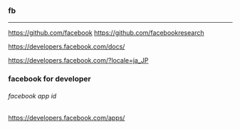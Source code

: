 ### fb

---
https://github.com/facebook
https://github.com/facebookresearch


https://developers.facebook.com/docs/

https://developers.facebook.com/?locale=ja_JP

### facebook for developer
###### facebook app id
https://developers.facebook.com/apps/























```
```



```
```



```
```



```
```



```
```



```
```





